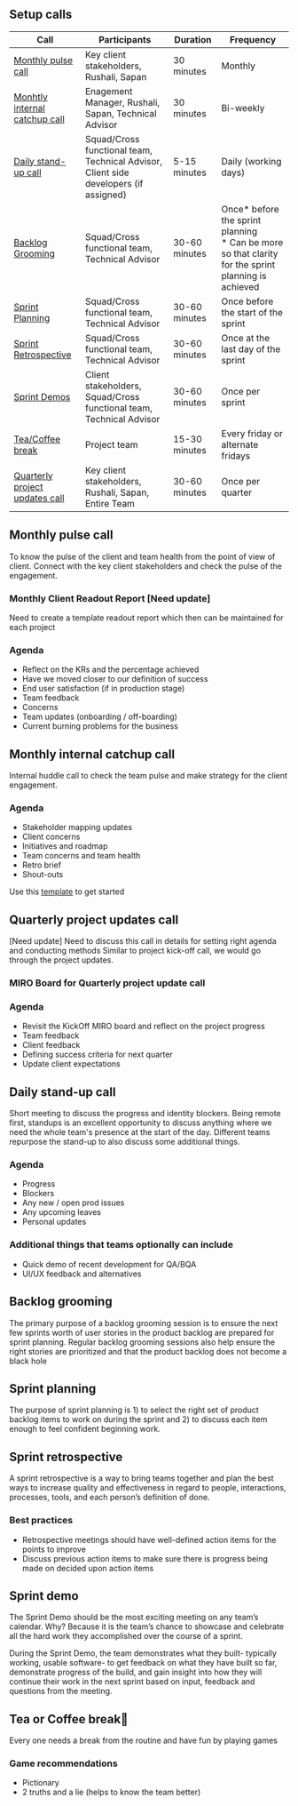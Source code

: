 ## Setup calls

| **Call**                                                              | **Participants**                                                                     | **Duration**  | **Frequency**                                                                                            |
| --------------------------------------------------------------------- | ------------------------------------------------------------------------------------ | ------------- | -------------------------------------------------------------------------------------------------------- |
| [Monthly pulse call](#monthly-pulse-call)                             | Key client stakeholders, Rushali, Sapan                                              | 30 minutes    | Monthly                                                                                                  |
| [Monhtly internal catchup call](#monthly-internal-catchup-call) | Enagement Manager, Rushali, Sapan, Technical Advisor                                 | 30 minutes    | Bi-weekly                                                                                                |
| [Daily stand-up call](#daily-stand-up-call)                           | Squad/Cross functional team, Technical Advisor, Client side developers (if assigned) | 5-15 minutes  | Daily (working days)                                                                                     |
| [Backlog Grooming](#backlog-grooming)                                 | Squad/Cross functional team, Technical Advisor                                       | 30-60 minutes | Once* before the sprint planning <br/> * Can be more so that clarity for the sprint planning is achieved |
| [Sprint Planning](#sprint-planning)                                   | Squad/Cross functional team, Technical Advisor                                       | 30-60 minutes | Once before the start of the sprint                                                                      |
| [Sprint Retrospective](#sprint-retrospective)                         | Squad/Cross functional team, Technical Advisor                                       | 30-60 minutes | Once at the last day of the sprint                                                                       |
| [Sprint Demos](#sprint-demo)                                          | Client stakeholders, Squad/Cross functional team, Technical Advisor                  | 30-60 minutes | Once per sprint                                                                                          |
| [Tea/Coffee break](#tea-or-coffee-break)                              | Project team                                                                         | 15-30 minutes | Every friday or alternate fridays                                                                        |
| [Quarterly project updates call](#quarterly-project-updates-call)     | Key client stakeholders, Rushali, Sapan, Entire Team                                 | 30-60 minutes | Once per quarter|

## Monthly pulse call

To know the pulse of the client and team health from the point of view of client. Connect with the key client stakeholders and check the pulse of the engagement.

### Monthly Client Readout Report [Need update]
Need to create a template readout report which then can be maintained for each project

### Agenda

-   Reflect on the KRs and the percentage achieved
-   Have we moved closer to our definition of success
-   End user satisfaction (if in production stage)
-   Team feedback
-   Concerns
-   Team updates (onboarding / off-boarding)
-   Current burning problems for the business

## Monthly internal catchup call

Internal huddle call to check the team pulse and make strategy for the client engagement.

### Agenda

-   Stakeholder mapping updates
-   Client concerns
-   Initiatives and roadmap
-   Team concerns and team health
-   Retro brief
-   Shout-outs

Use this [template](../resources/enagement-board-template.drawio) to get started

## Quarterly project updates call
[Need update] Need to discuss this call in details for setting right agenda and conducting methods
Similar to project kick-off call, we would go through the project updates.

### MIRO Board for Quarterly project update call

### Agenda
-   Revisit the KickOff MIRO board and reflect on the project progress
-   Team feedback
-   Client feedback
-   Defining success criteria for next quarter
-   Update client expectations

## Daily stand-up call

Short meeting to discuss the progress and identity blockers. Being remote first, standups is an excellent opportunity to discuss anything where we need the whole team's presence at the start of the day. Different teams repurpose the stand-up to also discuss some additional things.

### Agenda

-   Progress
-   Blockers
-   Any new / open prod issues
-   Any upcoming leaves
-   Personal updates

### Additional things that teams optionally can include

-   Quick demo of recent development for QA/BQA
-   UI/UX feedback and alternatives

## Backlog grooming

The primary purpose of a backlog grooming session is to ensure the next few sprints worth of user stories in the product backlog are prepared for sprint planning. Regular backlog grooming sessions also help ensure the right stories are prioritized and that the product backlog does not become a black hole

## Sprint planning

The purpose of sprint planning is 1) to select the right set of product backlog items to work on during the sprint and 2) to discuss each item enough to feel confident beginning work.

## Sprint retrospective

A sprint retrospective is a way to bring teams together and plan the best ways to increase quality and effectiveness in regard to people, interactions, processes, tools, and each person’s definition of done.

### Best practices

-   Retrospective meetings should have well-defined action items for the points to improve
-   Discuss previous action items to make sure there is progress being made on decided upon action items

## Sprint demo

The Sprint Demo should be the most exciting meeting on any team’s calendar. Why? Because it is the team’s chance to showcase and celebrate all the hard work they accomplished over the course of a sprint.

During the Sprint Demo, the team demonstrates what they built- typically working, usable software- to get feedback on what they have built so far, demonstrate progress of the build, and gain insight into how they will continue their work in the next sprint based on input, feedback and questions from the meeting.

## Tea or Coffee break🍵

Every one needs a break from the routine and have fun by playing games

### Game recommendations

-   Pictionary
-   2 truths and a lie (helps to know the team better)

